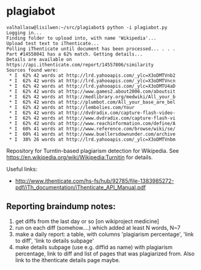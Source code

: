 plagiabot
=========

```
valhallasw@lisilwen:~/src/plagiabot$ python -i plagiabot.py
Logging in...
Finding folder to upload into, with name 'Wikipedia'...
Upload test text to iThenticate...
Polling iThenticate until document has been processed... . . .
Part #14558041 has a 62% match. Getting details...
Details are available on https://api.ithenticate.com/report/14557806/similarity
Sources found were:
 * I  62% 42 words at http://lrd.yahooapis.com/_ylc=X3oDMTVnb2
 * I  62% 42 words at http://lrd.yahooapis.com/_ylc=X3oDMTVncn
 * I  62% 42 words at http://lrd.yahooapis.com/_ylc=X3oDMTU4aD
 * I  62% 42 words at http://www.games2.about2006.com/aboutsit
 * I  62% 42 words at http://medlibrary.org/medwiki/All_your_b
 * I  62% 42 words at http://plumbot.com/All_your_base_are_bel
 * I  62% 42 words at http://lembolies.com/Your
 * I  62% 42 words at http://dvdradix.com/capture-flash-video-
 * I  62% 42 words at http://www.dvdradix.com/capture-flash-vi
 * I  62% 42 words at http://www.reachinformation.com/define/A
 * I  60% 41 words at http://www.reference.com/browse/wiki/se/
 * I  60% 41 words at http://www.buellersdownunder.com/archive
 * I  38% 26 words at http://lrd.yahooapis.com/_ylc=X3oDMTVnbm
```


Repository for Turntin-based plagiarism detection for Wikipedia. See https://en.wikipedia.org/wiki/Wikipedia:Turnitin for details.


Useful links:
 * http://www.ithenticate.com/hs-fs/hub/92785/file-1383985272-pdf/iTh_documentation/iThenticate_API_Manual.pdf



Reporting braindump notes:
----------------------------
1. get diffs from the last day or so [on wikiproject medicine]
2. run on each diff (somehow....) which added at least N words,  N~7
3. make a daily report: a table, with columns 'plagiarism percentage', 'link to diff', 'link to details subpage'
4. make details subpage (use e.g. diffid as name) with plagiarism percentage, link to diff and list of pages that was plagiarized from. Also link to the ithenticate details page maybe.

